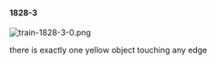#### 1828-3
![train-1828-3-0.png](https://github.com/lil-lab/nlvr/raw/master/nlvr/train/images/72/train-1828-3-0.png "train-1828-3-0.png")

there is exactly one yellow object touching any edge